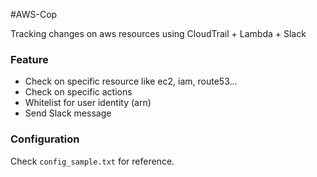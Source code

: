 #AWS-Cop

Tracking changes on aws resources using CloudTrail + Lambda + Slack  
### Feature
* Check on specific resource like ec2, iam, route53...
* Check on specific actions
* Whitelist for user identity (arn)
* Send Slack message
### Configuration
Check `config_sample.txt` for reference.